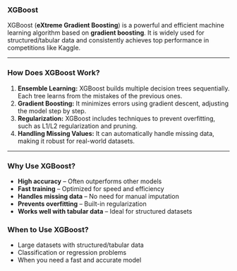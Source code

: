### **XGBoost**  

XGBoost (**eXtreme Gradient Boosting**) is a powerful and efficient machine learning algorithm based on **gradient boosting**. It is widely used for structured/tabular data and consistently achieves top performance in competitions like Kaggle.  

---

### **How Does XGBoost Work?**  
1. **Ensemble Learning:** XGBoost builds multiple decision trees sequentially. Each tree learns from the mistakes of the previous ones.  
2. **Gradient Boosting:** It minimizes errors using gradient descent, adjusting the model step by step.  
3. **Regularization:** XGBoost includes techniques to prevent overfitting, such as L1/L2 regularization and pruning.  
4. **Handling Missing Values:** It can automatically handle missing data, making it robust for real-world datasets.  

---

### **Why Use XGBoost?**  
- **High accuracy** – Often outperforms other models  
- **Fast training** – Optimized for speed and efficiency  
- **Handles missing data** – No need for manual imputation  
- **Prevents overfitting** – Built-in regularization  
- **Works well with tabular data** – Ideal for structured datasets  



### **When to Use XGBoost?**  
- Large datasets with structured/tabular data  
- Classification or regression problems  
- When you need a fast and accurate model  


